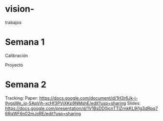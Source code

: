 # vision-
trabajos

# Semana 1

Calibración

Proyecto


# Semana 2

Tracking:
Paper:  https://docs.google.com/document/d/1H3r6Jk-i-9ygsWe_io-5ApVih-xcHf3PVjXKp9NMshE/edit?usp=sharing
Slides: https://docs.google.com/presentation/d/1V1BsDD0jcnTTlZrnkKL9i1g3dRpq76RqWF6n02mJoRE/edit?usp=sharing
